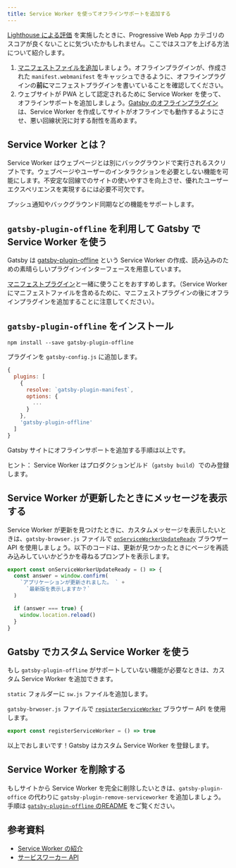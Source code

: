 ```yaml
---
title: Service Worker を使ってオフラインサポートを追加する
---
```


[Lighthouse による評価](/docs/audit-with-lighthouse/) を実施したときに、Progressive Web App カテゴリのスコアが良くないことに気づいたかもしれません。ここではスコアを上げる方法について紹介します。

1. [マニフェストファイルを追加](/docs/add-a-manifest-file/)しましょう。オフラインプラグインが、作成された `manifest.webmanifest` をキャッシュできるように、オフラインプラグインの**前に**マニフェストプラグインを書いていることを確認してください。
2. ウェブサイトが PWA として認定されるために Service Worker を使って、オフラインサポートを追加しましょう。[Gatsby のオフラインプラグイン](/packages/gatsby-plugin-offline/)は、Service Worker を作成してサイトがオフラインでも動作するようにさせ、悪い回線状況に対する耐性を高めます。

## Service Worker とは？

Service Worker はウェブページとは別にバックグラウンドで実行されるスクリプトです。ウェブページやユーザーのインタラクションを必要としない機能を可能にします。不安定な回線でのサイトの使いやすさを向上させ、優れたユーザーエクスペリエンスを実現するには必要不可欠です。

プッシュ通知やバックグラウンド同期などの機能をサポートします。

## `gatsby-plugin-offline` を利用して Gatsby で Service Worker を使う

Gatsby は [gatsby-plugin-offline](https://www.npmjs.com/package/gatsby-plugin-offline) という Service Worker の作成、読み込みのための素晴らしいプラグインインターフェースを用意しています。

[マニフェストプラグイン](https://www.npmjs.com/package/gatsby-plugin-manifest)と一緒に使うことをおすすめします。（Service Worker にマニフェストファイルを含めるために、マニフェストプラグインの後にオフラインプラグインを追加することに注意してください）。

## `gatsby-plugin-offline` をインストール

`npm install --save gatsby-plugin-offline`

プラグインを `gatsby-config.js` に追加します。

```javascript:title=gatsby-config.js
{
  plugins: [
    {
      resolve: `gatsby-plugin-manifest`,
      options: {
        ...
      }
    },
    'gatsby-plugin-offline'
  ]
}
```

Gatsby サイトにオフラインサポートを追加する手順は以上です。

ヒント： Service Worker はプロダクションビルド（`gatsby build`）でのみ登録します。

## Service Worker が更新したときにメッセージを表示する

Service Worker が更新を見つけたときに、カスタムメッセージを表示したいときは、`gatsby-browser.js` ファイルで [`onServiceWorkerUpdateReady`](/docs/browser-apis/#onServiceWorkerUpdateReady) ブラウザー API を使用しましょう。以下のコードは、更新が見つかったときにページを再読み込みしていいかどうかを尋ねるプロンプトを表示します。

```javascript:title=gatsby-browser.js
export const onServiceWorkerUpdateReady = () => {
  const answer = window.confirm(
    `アプリケーションが更新されました。 ` +
      `最新版を表示しますか？`
  )

  if (answer === true) {
    window.location.reload()
  }
}
```

## Gatsby でカスタム Service Worker を使う

もし `gatsby-plugin-offline` がサポートしていない機能が必要なときは、カスタム Service Worker を追加できます。

`static` フォルダーに `sw.js` ファイルを追加します。

`gatsby-brwoser.js` ファイルで [`registerServiceWorker`](/docs/browser-apis/#registerServiceWorker) ブラウザー API を使用します。

```javascript:title=gatsby-browser.js
export const registerServiceWorker = () => true
```

以上でおしまいです！Gatsby はカスタム Service Worker を登録します。

## Service Worker を削除する

もしサイトから Service Worker を完全に削除したいときは、`gatsby-plugin-office` の代わりに `gatsby-plugin-remove-serviceworker` を追加しましょう。
手順は [`gatsby-plugin-offline` のREADME](/packages/gatsby-plugin-offline/#remove) をご覧ください。

## 参考資料

- [Service Worker の紹介](https://developers.google.com/web/fundamentals/primers/service-workers/?hl=ja)
- [サービスワーカー API](https://developer.mozilla.org/ja/docs/Web/API/Service_Worker_API)